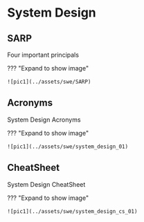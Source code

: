 # System Design

## SARP

Four important principals

??? "Expand to show image"

    ![pic1](../assets/swe/SARP)

## Acronyms

System Design Acronyms

??? "Expand to show image"

    ![pic1](../assets/swe/system_design_01)

## CheatSheet

System Design CheatSheet

??? "Expand to show image"

    ![pic1](../assets/swe/system_design_cs_01)
